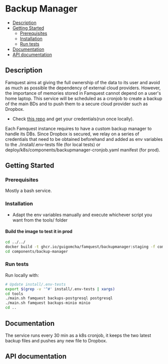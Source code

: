 # Backup Manager

- [Description](#description)
- [Getting Started](#getting-started)
  - [Prerequisites](#prerequisites)
  - [Installation](#installation)
  - [Run tests](#run-tests)
- [Documentation](#documentation)
- [API documentation](#api-documentation)

## Description

Famquest aims at giving the full ownership of the data to its user and avoid as much as possible the dependency of external cloud providers. However, the importance of memories stored in Famquest cannot depend on a user's home laptop.
This service will be scheduled as a cronjob to create a backup of the main BDs and to push them to a secure cloud provider such as Dropbox.

- Check [this repo](https://github.com/andreafabrizi/Dropbox-Uploader) and get your credentials(run once locally).

Each Famquest instance requires to have a custom backup manager to handle its DBs. Since Dropbox is secured, we relay on a series of credentials that need to be obtained beforehand and added as env variables to the ./install/.env-tests file (for local tests) or deploy/k8s/components/backupmanager-cronjob.yaml manifest (for prod).

## Getting Started

### Prerequisites

Mostly a bash service.

### Installation

- Adapt the env variables manually and execute whichever script you want from the tools/ folder

#### Build the image to test it in prod

```bash
cd ../../
docker build -t ghcr.io/guigomcha/famquest/backupmanager:staging -f components/backup-manager/install/Dockerfile --progress plain  --network=host .
cd components/backup-manager
```

### Run tests

Run locally with:

```bash
# Update install/.env-tests
export $(grep -v '^#' install/.env-tests | xargs)
cd tools
./main.sh famquest backups-postgresql postgresql
./main.sh famquest backups-minio minio
cd ..
```

## Documentation

The service runs every 30 min as a k8s cronjob, it keeps the two latest backup files and pushes any new file to Dropbox.

## API documentation

